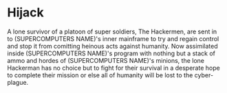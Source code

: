 # Hijack

A lone survivor of a platoon of super soldiers, The Hackermen, are sent in to (SUPERCOMPUTERS NAME)'s inner mainframe to try and regain control and stop it from comitting heinous acts against humanity. Now assimilated inside (SUPERCOMPUTERS NAME)'s program with nothing but a stack of ammo and hordes of (SUPERCOMPUTERS NAME)'s minions, the lone Hackerman has no choice but to fight for their survival in a desperate hope to complete their mission or else all of humanity will be lost to the cyber-plague.
